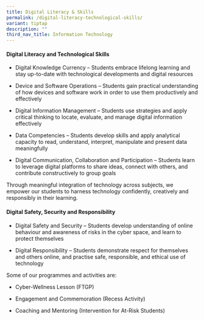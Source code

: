 ```yaml
---
title: Digital Literacy & Skills
permalink: /digital-literacy-technological-skills/
variant: tiptap
description: ""
third_nav_title: Information Technology
---
```

<h4>Digital Literacy and Technological Skills</h4>
<ul data-tight="true" class="tight">
<li>
<p>Digital Knowledge Currency – Students embrace lifelong learning and stay
up-to-date with technological developments and digital resources</p>
</li>
<li>
<p>Device and Software Operations – Students gain practical understanding
of how devices and software work in order to use them productively and
effectively</p>
</li>
<li>
<p>Digital Information Management – Students use strategies and apply critical
thinking to locate, evaluate, and manage digital information effectively</p>
</li>
<li>
<p>Data Competencies – Students develop skills and apply analytical capacity
to read, understand, interpret, manipulate and present data meaningfully</p>
</li>
<li>
<p>Digital Communication, Collaboration and Participation – Students learn
to leverage digital platforms to share ideas, connect with others, and
contribute constructively to group goals</p>
</li>
</ul>
<p>Through meaningful integration of technology across subjects, we empower
our students to harness technology confidently, creatively and responsibly
in their learning.</p>
<h4>Digital Safety, Security and Responsibility</h4>
<ul data-tight="true" class="tight">
<li>
<p>Digital Safety and Security – Students develop understanding of online
behaviour and awareness of risks in the cyber space, and learn to protect
themselves</p>
</li>
<li>
<p>Digital Responsibility – Students demonstrate respect for themselves and
others online, and practise safe, responsible, and ethical use of technology</p>
</li>
</ul>
<p>Some of our programmes and activities are:</p>
<ul data-tight="true" class="tight">
<li>
<p>Cyber-Wellness Lesson (FTGP)</p>
</li>
<li>
<p>Engagement and Commemoration (Recess Activity)</p>
</li>
<li>
<p>Coaching and Mentoring (Intervention for At-Risk Students)</p>
</li>
</ul>
<p></p>